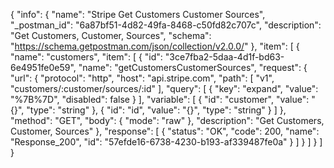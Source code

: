 {
  "info": {
    "name": "Stripe Get Customers Customer Sources",
    "_postman_id": "6a87bf51-4d82-49fa-8468-c50fd82c707c",
    "description": "Get Customers, Customer, Sources",
    "schema": "https://schema.getpostman.com/json/collection/v2.0.0/"
  },
  "item": [
    {
      "name": "customers",
      "item": [
        {
          "id": "3ce7fba2-5daa-4d1f-bd63-6e4951fe0e59",
          "name": "getCustomersCustomerSources",
          "request": {
            "url": {
              "protocol": "http",
              "host": "api.stripe.com",
              "path": [
                "v1",
                "customers/:customer/sources/:id"
              ],
              "query": [
                {
                  "key": "expand",
                  "value": "%7B%7D",
                  "disabled": false
                }
              ],
              "variable": [
                {
                  "id": "customer",
                  "value": "{}",
                  "type": "string"
                },
                {
                  "id": "id",
                  "value": "{}",
                  "type": "string"
                }
              ]
            },
            "method": "GET",
            "body": {
              "mode": "raw"
            },
            "description": "Get Customers, Customer, Sources"
          },
          "response": [
            {
              "status": "OK",
              "code": 200,
              "name": "Response_200",
              "id": "57efde16-6738-4230-b193-af339487fe0a"
            }
          ]
        }
      ]
    }
  ]
}